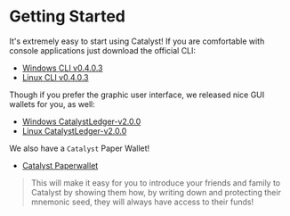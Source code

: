 # Getting Started

It's extremely easy to start using Catalyst!
If you are comfortable with console applications just download the official CLI:

- [Windows CLI v0.4.0.3](https://github.com/catalystdevelopment/catalyst/releases/download/v0.4.0.3/catalyst-cli-windows-v0.4.0.3.zip)
- [Linux CLI v0.4.0.3](https://github.com/catalystdevelopment/catalyst/releases/download/v0.4.0.3/catalyst-cli-lunux-v0.4.0.3.tar.gz)


Though if you prefer the graphic user interface, we released nice GUI wallets for you, as well:

- [Windows CatalystLedger-v2.0.0](https://github.com/catalystdevelopment/catalyst-gui-wallet/releases/download/v2.0.0-chukwa/CatalystLedger-v2.0.0-win-setup.exe)
- [Linux CatalystLedger-v2.0.0](https://github.com/catalystdevelopment/catalyst-gui-wallet/releases/download/v2.0.0-chukwa/CatalystLedger-v2.0.0-linux.AppImage)


We also have a `Catalyst` Paper Wallet!

- [Catalyst Paperwallet](https://paperwallet.cryptocatalyst.net/)

>This will make it easy for you to introduce your friends and family to Catalyst by showing them how, by writing down and protecting their mnemonic seed, they will always have access to their funds!
